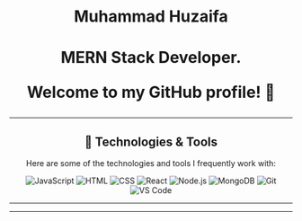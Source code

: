 <h1 align="center"> Muhammad Huzaifa<h1/>
<p align="center">MERN Stack Developer.</p>

<p align="center">Welcome to my GitHub profile! 🚀</p>



<hr />

<h2 align="center">🔧 Technologies & Tools</h2>

<p align="center">Here are some of the technologies and tools I frequently work with:</p>

<p align="center">
  <img src="https://img.icons8.com/color/48/000000/javascript.png" alt="JavaScript" />
  <img src="https://img.icons8.com/color/48/000000/html-5.png" alt="HTML" />
  <img src="https://img.icons8.com/color/48/000000/css3.png" alt="CSS" />
  <img src="https://img.icons8.com/color/48/000000/react.png" alt="React" />
  <img src="https://img.icons8.com/color/48/000000/nodejs.png" alt="Node.js" />
  <img src="https://img.icons8.com/color/48/000000/mongodb.png" alt="MongoDB" />
  <img src="https://img.icons8.com/color/48/000000/git.png" alt="Git" />
  <img src="https://img.icons8.com/color/48/000000/visual-studio-code.png" alt="VS Code" />
</p>

<hr />

</p>

<hr />
